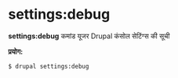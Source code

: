 # settings:debug
**settings:debug** कमांड यूजर Drupal कंसोल सेटिंग्स की सूची

**प्रयोग:**
```
$ drupal settings:debug 
```
